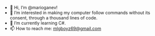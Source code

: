 - 👋 Hi, I’m @marioganev!
- 👀 I’m interested in making my computer follow commands without its consent, through a thousand lines of code. 
- 🌱 I’m currently learning C#.
- 📫 How to reach me: mlgboyz69@gmail.com

<!---
marioganev/marioganev is a ✨ special ✨ repository because its `README.md` (this file) appears on your GitHub profile.
You can click the Preview link to take a look at your changes.
--->
